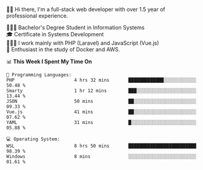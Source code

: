 🧑🏻 Hi there, I'm a full-stack web developer with over 1.5 year of professional experience.

🧑🏻‍🎓 Bachelor's Degree Student in Information Systems<br/>
🎓 Certificate in Systems Development<br/>
🧑🏻‍💻 I work mainly with PHP (Laravel) and JavaScript (Vue.js)<br/>
📘 Enthusiast in the study of Docker and AWS.<br/>

<!--START_SECTION:waka-->
📊 **This Week I Spent My Time On** 

```text
💬 Programming Languages: 
PHP                      4 hrs 32 mins       █████████████░░░░░░░░░░░░   50.48 % 
Smarty                   1 hr 12 mins        ███░░░░░░░░░░░░░░░░░░░░░░   13.44 % 
JSON                     50 mins             ██░░░░░░░░░░░░░░░░░░░░░░░   09.33 % 
Vue.js                   41 mins             ██░░░░░░░░░░░░░░░░░░░░░░░   07.62 % 
YAML                     31 mins             █░░░░░░░░░░░░░░░░░░░░░░░░   05.88 % 

💻 Operating System: 
WSL                      8 hrs 50 mins       █████████████████████████   98.39 % 
Windows                  8 mins              ░░░░░░░░░░░░░░░░░░░░░░░░░   01.61 % 
```


<!--END_SECTION:waka-->
